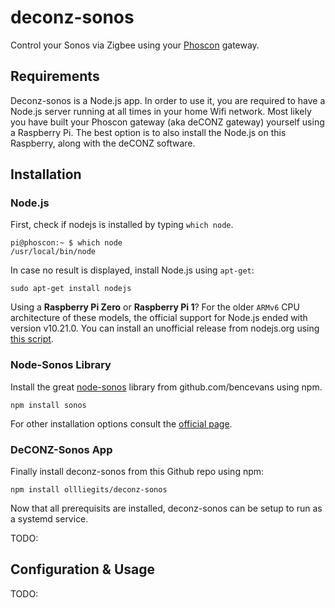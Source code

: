 # deconz-sonos
Control your Sonos via Zigbee using your [Phoscon](https://phoscon.de/) gateway.

## Requirements
Deconz-sonos is a Node.js app. In order to use it, you are required to have a Node.js server running at all times in your home Wifi network. 
Most likely you have built your Phoscon gateway (aka deCONZ gateway) yourself using a Raspberry Pi. The best option is to also install the Node.js on this Raspberry, along with the deCONZ software.

## Installation

### Node.js
First, check if nodejs is installed by typing `which node`.

    pi@phoscon:~ $ which node
    /usr/local/bin/node


In case no result is displayed, install Node.js using `apt-get`:

    sudo apt-get install nodejs

Using a **Raspberry Pi Zero** or **Raspberry Pi 1**? For the older `ARMv6` CPU architecture of these models, the official support for Node.js ended with version v10.21.0. 
You can install an unofficial release from nodejs.org using [this script](https://github.com/ollliegits/nodejs-linux-installer).

### Node-Sonos Library
Install the great [node-sonos](https://github.com/bencevans/node-sonos) library from github.com/bencevans using npm.

    npm install sonos

For other installation options consult the [official page](https://github.com/bencevans/node-sonos#install).

### DeCONZ-Sonos App
Finally install deconz-sonos from this Github repo using npm:

    npm install ollliegits/deconz-sonos

Now that all prerequisits are installed, deconz-sonos can be setup to run as a systemd service.

TODO:

## Configuration & Usage

TODO: